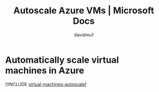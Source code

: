 ﻿---
title: Autoscale Azure VMs | Microsoft Docs
description: Learn about automatically scaling Windows and Linux virtual machines in Azure.
services: virtual-machines-windows
documentationcenter: ''
author: davidmu1
manager: timlt
editor: tysonn
tags: azure-resource-manager

ms.assetid:
ms.service: virtual-machines-windows
ms.workload: infrastructure-services
ms.tgt_pltfrm: vm-windows
ms.date: 08/21/2017
ms.author: davidmu
---

# Automatically scale virtual machines in Azure

[!INCLUDE [virtual-machines-autoscale](../../../includes/virtual-machines-autoscale.md)]

